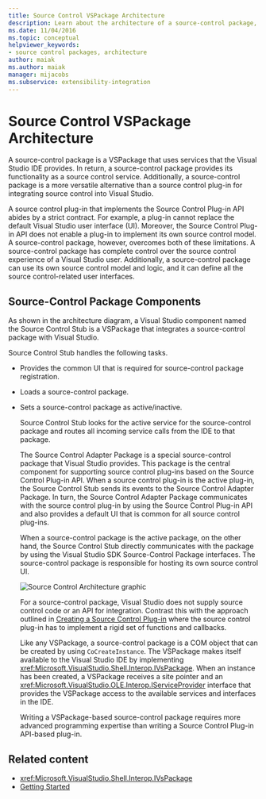 ```yaml
---
title: Source Control VSPackage Architecture
description: Learn about the architecture of a source-control package, which is a VSPackage that provides functionality to Visual Studio as a source control service.
ms.date: 11/04/2016
ms.topic: conceptual
helpviewer_keywords:
- source control packages, architecture
author: maiak
ms.author: maiak
manager: mijacobs
ms.subservice: extensibility-integration
---
```

# Source Control VSPackage Architecture

A source-control package is a VSPackage that uses services that the Visual Studio IDE provides. In return, a source-control package provides its functionality as a source control service. Additionally, a source-control package is a more versatile alternative than a source control plug-in for integrating source control into Visual Studio.

 A source control plug-in that implements the Source Control Plug-in API abides by a strict contract. For example, a plug-in cannot replace the default Visual Studio user interface (UI). Moreover, the Source Control Plug-in API does not enable a plug-in to implement its own source control model. A source-control package, however, overcomes both of these limitations. A source-control package has complete control over the source control experience of a Visual Studio user. Additionally, a source-control package can use its own source control model and logic, and it can define all the source control-related user interfaces.

## Source-Control Package Components
 As shown in the architecture diagram, a Visual Studio component named the Source Control Stub is a VSPackage that integrates a source-control package with Visual Studio.

 Source Control Stub handles the following tasks.

- Provides the common UI that is required for source-control package registration.

- Loads a source-control package.

- Sets a source-control package as active/inactive.

  Source Control Stub looks for the active service for the source-control package and routes all incoming service calls from the IDE to that package.

  The Source Control Adapter Package is a special source-control package that Visual Studio provides. This package is the central component for supporting source control plug-ins based on the Source Control Plug-in API. When a source control plug-in is the active plug-in, the Source Control Stub sends its events to the Source Control Adapter Package. In turn, the Source Control Adapter Package communicates with the source control plug-in by using the Source Control Plug-in API and also provides a default UI that is common for all source control plug-ins.

  When a source-control package is the active package, on the other hand, the Source Control Stub directly communicates with the package by using the Visual Studio SDK Source-Control Package interfaces. The source-control package is responsible for hosting its own source control UI.

  ![Source Control Architecture graphic](../../extensibility/internals/media/vsipsccarch.gif "VSIPSCCArch")

  For a source-control package, Visual Studio does not supply source control code or an API for integration. Contrast this with the approach outlined in [Creating a Source Control Plug-in](../../extensibility/internals/creating-a-source-control-plug-in.md) where the source control plug-in has to implement a rigid set of functions and callbacks.

  Like any VSPackage, a source-control package is a COM object that can be created by using `CoCreateInstance`. The VSPackage makes itself available to the Visual Studio IDE by implementing <xref:Microsoft.VisualStudio.Shell.Interop.IVsPackage>. When an instance has been created, a VSPackage receives a site pointer and an <xref:Microsoft.VisualStudio.OLE.Interop.IServiceProvider> interface that provides the VSPackage access to the available services and interfaces in the IDE.

  Writing a VSPackage-based source-control package requires more advanced programming expertise than writing a Source Control Plug-in API-based plug-in.

## Related content
- <xref:Microsoft.VisualStudio.Shell.Interop.IVsPackage>
- [Getting Started](../../extensibility/internals/getting-started-with-source-control-vspackages.md)
